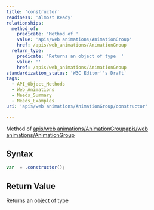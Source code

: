 ```yaml
---
title: 'constructor'
readiness: 'Almost Ready'
relationships:
  method_of:
    predicate: 'Method of '
    value: 'apis/web animations/AnimationGroup'
    href: /apis/web_animations/AnimationGroup
  return_type:
    predicate: 'Returns an object of type  '
    value: ''
    href: /apis/web_animations/AnimationGroup
standardization_status: 'W3C Editor''s Draft'
tags:
  - API_Object_Methods
  - Web_Animations
  - Needs_Summary
  - Needs_Examples
uri: 'apis/web animations/AnimationGroup/constructor'

---
```

Method of [apis/web animations/AnimationGroup](/apis/web_animations/AnimationGroup)[apis/web animations/AnimationGroup](/apis/web_animations/AnimationGroup)

## Syntax

``` js
var  = .constructor();
```

## Return Value

Returns an object of type
